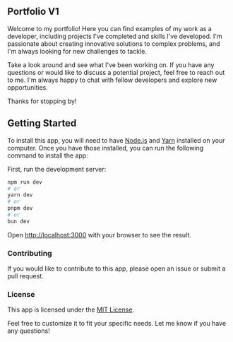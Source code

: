 ## Portfolio V1

Welcome to my portfolio! Here you can find examples of my work as a developer, including projects I've completed and skills I've developed. I'm passionate about creating innovative solutions to complex problems, and I'm always looking for new challenges to tackle.

Take a look around and see what I've been working on. If you have any questions or would like to discuss a potential project, feel free to reach out to me. I'm always happy to chat with fellow developers and explore new opportunities.

Thanks for stopping by!

## Getting Started

To install this app, you will need to have [Node.js](https://nodejs.org/en/) and [Yarn](https://yarnpkg.com/) installed on your computer. Once you have those installed, you can run the following command to install the app:

First, run the development server:

```bash
npm run dev
# or
yarn dev
# or
pnpm dev
# or
bun dev
```

Open [http://localhost:3000](http://localhost:3000) with your browser to see the result.

### Contributing
If you would like to contribute to this app, please open an issue or submit a pull request.

### License

This app is licensed under the [MIT License](https://opensource.org/licenses/MIT).


Feel free to customize it to fit your specific needs. Let me know if you have any questions!


